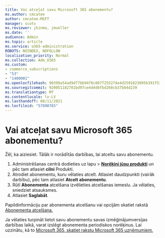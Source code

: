 ```yaml
---
title: Vai atceļat savu Microsoft 365 abonementu?
ms.author: cmcatee
author: cmcatee-MSFT
manager: scotv
ms.reviewer: jkinma, jmueller
ms.date: ''
audience: Admin
ms.topic: article
ms.service: o365-administration
ROBOTS: NOINDEX, NOFOLLOW
localization_priority: Normal
ms.collection: Adm_O365
ms.custom:
- commerce_subscriptions
- "53"
- "1400001"
ms.openlocfilehash: 90399a54ad9d77bb94f8c067f255274e4d2591823095b391f53ddf7514d338a6
ms.sourcegitcommit: 920051182781bd97ce4d4d6fbd268cb37b84d239
ms.translationtype: MT
ms.contentlocale: lv-LV
ms.lasthandoff: 08/11/2021
ms.locfileid: "57890765"
---
```

# <a name="canceling-your-microsoft-365-subscription"></a>Vai atceļat savu Microsoft 365 abonementu?

Žēl, ka aiziesiet. Tālāk ir norādītās darbības, lai atceltu savu abonementu.

1. Administrēšanas centrā dodieties uz lapu  >  **[Norēķini jūsu produkti](https://go.microsoft.com/fwlink/p/?linkid=842054)** un pēc tam atlasiet **cilni** Produkti.
2. Atrodiet abonementu, kuru vēlaties atcelt. Atlasiet daudzpunkti (vairāk darbību), pēc tam atlasiet **Atcelt abonementu**.
3. Rūtī **Abonementa** atcelšana izvēlieties atcelšanas iemeslu. Ja vēlaties, sniedziet atsauksmes.
4. Atlasiet **Saglabāt**.

Papildinformāciju par abonementa atcelšanu vai opcijām skatiet rakstā [Abonementa atcelšana.](https://docs.microsoft.com/microsoft-365/commerce/subscriptions/cancel-your-subscription)

Ja vēlaties turpināt lietot savu abonementu savas izmēģinājumversijas darbības laikā, varat izslēgt abonementa periodiskos norēķinus. Lai uzzinātu, kā to [Microsoft 365, skatiet rakstu Microsoft 365 uzņēmumiem.](https://docs.microsoft.com/microsoft-365/commerce/subscriptions/renew-your-subscription)